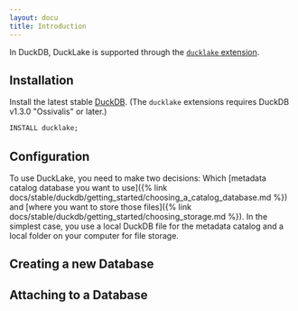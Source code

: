 ```yaml
---
layout: docu
title: Introduction
---
```


In DuckDB, DuckLake is supported through the [`ducklake` extension](https://duckdb.org/docs/stable/core_extensions/ducklake).

## Installation

Install the latest stable [DuckDB](https://duckdb.org/docs/installation/).
(The `ducklake` extensions requires DuckDB v1.3.0 "Ossivalis" or later.)

```sql
INSTALL ducklake;
```

## Configuration

To use DuckLake, you need to make two decisions: Which [metadata catalog database you want to use]({% link docs/stable/duckdb/getting_started/choosing_a_catalog_database.md %}) and [where you want to store those files]({% link docs/stable/duckdb/getting_started/choosing_storage.md %}). In the simplest case, you use a local DuckDB file for the metadata catalog and a local folder on your computer for file storage. 


## Creating a new Database



## Attaching to a Database

